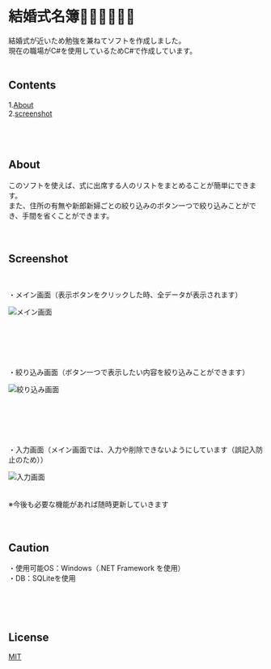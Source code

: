 # 結婚式名簿🤵🏻👰🏻‍♀️💍

結婚式が近いため勉強を兼ねてソフトを作成しました。<br>
現在の職場がC#を使用しているためC#で作成しています。
<br>
<br>
## Contents
1.[About](https://github.com/uekazu-420/Bridal-Roster/edit/main/README.md#about)<br>
2.[screenshot](https://github.com/uekazu-420/Bridal-Roster/edit/main/README.md#screenshot)<br>
<br>
<br>
<br>

## About
このソフトを使えば、式に出席する人のリストをまとめることが簡単にできます。<br>
また、住所の有無や新郎新婦ごとの絞り込みのボタン一つで絞り込みことができ、手間を省くことができます。
<br>
<br>
<br>
## Screenshot
<br>

・メイン画面（表示ボタンをクリックした時、全データが表示されます）

![メイン画面](https://user-images.githubusercontent.com/118586248/202858190-2ce4eb9d-cff8-41df-84a7-c2fb4d160fdc.png)
<br>
<br>
<br>
<br>
<br>
<br>

・絞り込み画面（ボタン一つで表示したい内容を絞り込みことができます）

![絞り込み画面](https://user-images.githubusercontent.com/118586248/202858722-69d9b81d-ce43-4678-ae67-2b9433ae6b6b.png)
<br>
<br>
<br>
<br>
<br>
<br>

・入力画面（メイン画面では、入力や削除できないようにしています（誤記入防止のため））

![入力画面](https://user-images.githubusercontent.com/118586248/202858866-d3f359fb-e11f-43dc-a94c-737d8b6d6ab1.png)
<br>
<br>
<br>
※今後も必要な機能があれば随時更新していきます
<br>
<br>
<br>

## Caution
・使用可能OS：Windows（.NET Framework を使用）<br>
・DB：SQLiteを使用<br>

<br>
<br>
<br>

## License

[MIT](https://choosealicense.com/licenses/mit/)<br>
